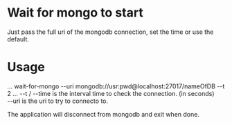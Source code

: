 # Wait for mongo to start

Just pass the full uri of the mongodb connection, set the time or use the default.

# Usage
...
wait-for-mongo --uri mongodb://usr:pwd@localhost:27017/nameOfDB --t 2
...
--t / --time is the interval time to check the connection. (in seconds)</br>
--uri is the uri to try to connecto to.</br>

The application will disconnect from mongodb and exit when done.